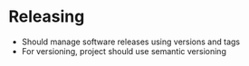 # Releasing

- Should manage software releases using versions and tags
- For versioning, project should use semantic versioning
